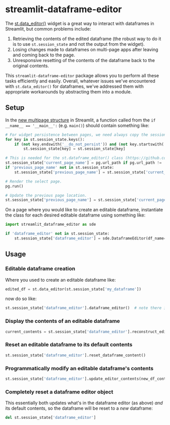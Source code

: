# streamlit-dataframe-editor

The [st.data_editor()](https://docs.streamlit.io/library/advanced-features/dataframes) widget is a great way to interact with dataframes in Streamlit, but common problems include:

1. Retrieving the contents of the edited dataframe (the robust way to do it is to use `st.session_state` and not the output from the widget).
1. Losing changes made to dataframes on multi-page apps after leaving and coming back to the page.
1. Unresponsive resetting of the contents of the dataframe back to the original contents.

This `streamlit-dataframe-editor` package allows you to perform all these tasks efficiently and easily. Overall, whatever issues we've encountered with `st.data_editor()` for dataframes, we've addressed them with appropriate workarounds by abstracting them into a module.

## Setup

In the [new multipage structure](https://docs.streamlit.io/develop/concepts/multipage-apps/page-and-navigation) in Streamlit, a function called from the `if __name__ == '__main__':` (e.g. `main()`) should contain something like:

```python
# For widget persistence between pages, we need always copy the session state to itself, being careful with widgets that cannot be persisted, like st.data_editor() (where we use the "__do_not_persist" suffix to avoid persisting it).
for key in st.session_state.keys():
    if (not key.endswith('__do_not_persist')) and (not key.startswith('FormSubmitter:')):
        st.session_state[key] = st.session_state[key]

# This is needed for the st.dataframe_editor() class (https://github.com/andrew-weisman/streamlit-dataframe-editor) but is also useful for seeing where we are and where we've been.
st.session_state['current_page_name'] = pg.url_path if pg.url_path != '' else 'Home'
if 'previous_page_name' not in st.session_state:
    st.session_state['previous_page_name'] = st.session_state['current_page_name']

# Render the select page.
pg.run()

# Update the previous page location.
st.session_state['previous_page_name'] = st.session_state['current_page_name']
```

On a page where you would like to create an editable dataframe, instantiate the class for each desired editable dataframe using something like:

```python
import streamlit_dataframe_editor as sde

if 'dataframe_editor' not in st.session_state:
    st.session_state['dataframe_editor'] = sde.DataframeEditor(df_name='my_dataframe', default_df_contents=pd.DataFrame({'a': [1, 2, 3], 'b': [4, 5, 6]}))
```

## Usage

### Editable dataframe creation

Where you used to create an editable dataframe like:

```python
edited_df = st.data_editor(st.session_state['my_dataframe'])
```

now do so like:

```python
st.session_state['dataframe_editor'].dataframe_editor()  # note there is no return variable
```

### Display the contents of an editable dataframe

```python
current_contents = st.session_state['dataframe_editor'].reconstruct_edited_dataframe()
```

### Reset an editable dataframe to its default contents

```python
st.session_state['dataframe_editor'].reset_dataframe_content()
```

### Programmatically modify an editable dataframe's contents

```python
st.session_state['dataframe_editor'].update_editor_contents(new_df_contents=pd.DataFrame({'c': [11, 13], 'd': [14, 16]}))
```

### Completely reset a dataframe editor object

This essentially both updates what's in the dataframe editor (as above) *and* its default contents, so the dataframe will be reset to a *new* dataframe:

```python
del st.session_state['dataframe_editor']
```
